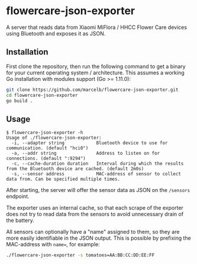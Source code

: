 # flowercare-json-exporter

A server that reads data from Xiaomi MiFlora / HHCC Flower Care devices using Bluetooth and exposes it as JSON.

## Installation

First clone the repository, then run the following command to get a binary for your current operating system / architecture. This assumes a working Go installation with modules support (Go >= 1.11.0):

```bash
git clone https://github.com/marcelb/flowercare-json-exporter.git
cd flowercare-json-exporter
go build .
```

## Usage

```plain
$ flowercare-json-exporter -h
Usage of ./flowercare-json-exporter:
  -i, --adapter string            Bluetooth device to use for communication. (default "hci0")
  -a, --addr string               Address to listen on for connections. (default ":9294")
  -c, --cache-duration duration   Interval during which the results from the Bluetooth device are cached. (default 2m0s)
  -s, --sensor address            MAC-address of sensor to collect data from. Can be specified multiple times.
```

After starting, the server will offer the sensor data as JSON on the `/sensors` endpoint.

The exporter uses an internal cache, so that each scrape of the exporter does not try to read data from the sensors to avoid unnecessary drain of the battery.

All sensors can optionally have a "name" assigned to them, so they are more easily identifiable in the JSON output. This is possible by prefixing the MAC-address with `name=`, for example:

```bash
./flowercare-json-exporter -s tomatoes=AA:BB:CC:DD:EE:FF
```
